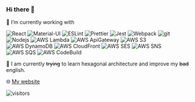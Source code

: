 ### Hi there 👋

  🔭 I’m currently working with
<p>
  <img alt="React" src="https://img.shields.io/badge/-React-45b8d8?style=flat-square&logo=react&logoColor=white" />
  <img alt="Material-UI" src="https://img.shields.io/badge/-MaterialUI-0081CB?style=flat-square&logo=material-ui" />
  <img alt="ESLint" src="https://img.shields.io/badge/-ESLint-4B32C3?style=flat-square&logo=eslint" />
  <img alt="Prettier" src="https://img.shields.io/badge/-Prettier-F7B93E?style=flat-square&logo=prettier&logoColor=white" />
  <img alt="Jest" src="https://img.shields.io/badge/-Jest-C21325?style=flat-square&logo=jest" />
  <img alt="Webpack" src="https://img.shields.io/badge/-Webpack-8DD6F9?style=flat-square&logo=webpack&logoColor=white" /> 
  <img alt="git" src="https://img.shields.io/badge/-Git-F05032?style=flat-square&logo=git&logoColor=white" />  
  <img alt="Nodejs" src="https://img.shields.io/badge/-Nodejs-43853d?style=flat-square&logo=Node.js&logoColor=white" />
  <img alt="AWS Lambda" src="https://img.shields.io/badge/-Lambda-F7B93E?style=flat-square&logo=amazon-aws&logoColor=black" />
  <img alt="AWS ApiGateway" src="https://img.shields.io/badge/-APIGateway-F7B93E?style=flat-square&logo=amazon-aws&logoColor=black" />
  <img alt="AWS S3" src="https://img.shields.io/badge/-S3-F7B93E?style=flat-square&logo=amazon-aws&logoColor=black" />
  <img alt="AWS DynamoDB" src="https://img.shields.io/badge/-DynamoDB-F7B93E?style=flat-square&logo=amazon-aws&logoColor=black" />
  <img alt="AWS CloudFront" src="https://img.shields.io/badge/-Cloudfront-F7B93E?style=flat-square&logo=amazon-aws&logoColor=black" >
  <img alt="AWS SES" src="https://img.shields.io/badge/-SES-F7B93E?style=flat-square&logo=amazon-aws&logoColor=black" >
  <img alt="AWS SNS" src="https://img.shields.io/badge/-SNS-F7B93E?style=flat-square&logo=amazon-aws&logoColor=black" >
  <img alt="AWS SQS" src="https://img.shields.io/badge/-SQS-F7B93E?style=flat-square&logo=amazon-aws&logoColor=black" >
  <img alt="AWS CodeBuild" src="https://img.shields.io/badge/-codeBuild-F7B93E?style=flat-square&logo=amazon-aws&logoColor=black" >
</p>

  🌱  I am currently ~~trying~~ to learn hexagonal architecture and improve my ~~bad~~ english.

<p>
  🌐 <a href="https://cristofer.dev">My website</a>
</p>


<!--
**cristofer-dev/cristofer-dev** is a ✨ _special_ ✨ repository because its `README.md` (this file) appears on your GitHub profile.

Here are some ideas to get you started:


- 🌱 I’m currently learning ...
- 👯 I’m looking to collaborate on ...
- 🤔 I’m looking for help with ...
- 💬 Ask me about ...
- 📫 How to reach me: ...
- 😄 Pronouns: ...
- ⚡ Fun fact: ...
-->
![visitors](https://visitor-badge.glitch.me/badge?page_id=cristofer-dev.cristofer-dev)
